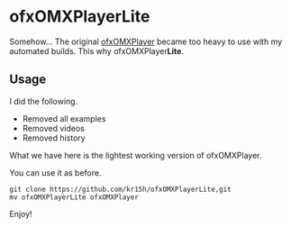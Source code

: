 # ofxOMXPlayerLite

Somehow... The original [ofxOMXPlayer](https://github.com/jvcleave/ofxOMXPlayer) became too heavy to use with my automated builds. This why ofxOMXPlayer**Lite**.

## Usage

I did the following. 

- Removed all examples
- Removed videos
- Removed history

What we have here is the lightest working version of ofxOMXPlayer.

You can use it as before.

```
git clone https://github.com/kr15h/ofxOMXPlayerLite,git
mv ofxOMXPlayerLite ofxOMXPlayer
```

Enjoy!

